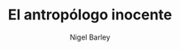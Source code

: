 ---
title: "El antropólogo inocente"
subtitle: ""
description: ""
layout: book
author: Nigel Barley
started: 2014-01-19
read: 2014-01-19
status: read
rating: 5
color: 
cover: 
pages: 240
link: 
---